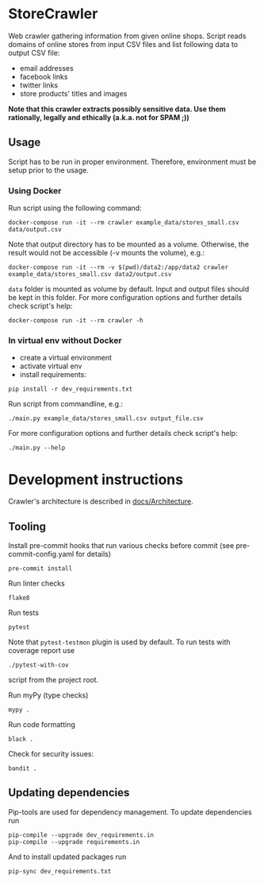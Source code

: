 # StoreCrawler
Web crawler gathering information from given online shops. Script reads domains of online stores from input CSV files and list following data to output CSV file:
- email addresses
- facebook links
- twitter links
- store products' titles and images 

**Note that this crawler extracts possibly sensitive data. Use them rationally, legally and ethically (a.k.a. not for SPAM ;))**

## Usage
Script has to be run in proper environment. Therefore, environment must be setup prior to the usage.

### Using Docker
Run script using the following command:
```
docker-compose run -it --rm crawler example_data/stores_small.csv data/output.csv
```

Note that output directory has to be mounted as a volume. Otherwise, the result would not be accessible (-v mounts the volume), e.g.:

```
docker-compose run -it --rm -v $(pwd)/data2:/app/data2 crawler example_data/stores_small.csv data2/output.csv 
```

`data` folder is mounted as volume by default. Input and output files should be kept in this folder.
For more configuration options and further details check script's help:

```
docker-compose run -it --rm crawler -h
```

### In virtual env without Docker
* create a virtual environment
* activate virtual env
* install requirements:
```
pip install -r dev_requirements.txt
```

Run script from commandline, e.g.:
```
./main.py example_data/stores_small.csv output_file.csv
```
For more configuration options and further details check script's help:
```
./main.py --help
```

# Development instructions
Crawler's architecture is described in [docs/Architecture](docs/Architecture.md).

## Tooling
Install pre-commit hooks that run various checks before commit (see pre-commit-config.yaml for details)
```
pre-commit install
```
Run linter checks
```
flake8
```
Run tests
```
pytest
```

Note that `pytest-testmon` plugin is used by default. To run tests with coverage report use
```
./pytest-with-cov
```
script from the project root.

Run myPy (type checks)
```
mypy .
```
Run code formatting
```
black .
```
Check for security issues:
```
bandit .
```

## Updating dependencies
Pip-tools are used for dependency management. To update dependencies run
```
pip-compile --upgrade dev_requirements.in
pip-compile --upgrade requirements.in
```
And to install updated packages run
```
pip-sync dev_requirements.txt
```